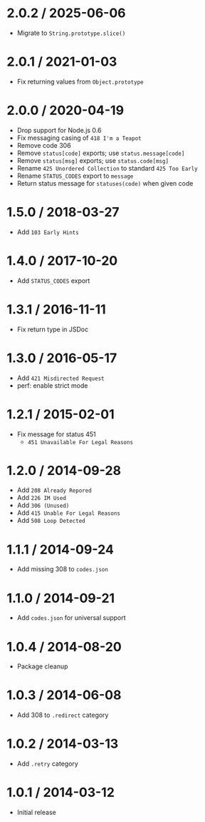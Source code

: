 2.0.2 / 2025-06-06
==================

* Migrate to `String.prototype.slice()`

2.0.1 / 2021-01-03
==================

* Fix returning values from `Object.prototype`

2.0.0 / 2020-04-19
==================

* Drop support for Node.js 0.6
* Fix messaging casing of `418 I'm a Teapot`
* Remove code 306
* Remove `status[code]` exports; use `status.message[code]`
* Remove `status[msg]` exports; use `status.code[msg]`
* Rename `425 Unordered Collection` to standard `425 Too Early`
* Rename `STATUS_CODES` export to `message`
* Return status message for `statuses(code)` when given code

1.5.0 / 2018-03-27
==================

* Add `103 Early Hints`

1.4.0 / 2017-10-20
==================

* Add `STATUS_CODES` export

1.3.1 / 2016-11-11
==================

* Fix return type in JSDoc

1.3.0 / 2016-05-17
==================

* Add `421 Misdirected Request`
* perf: enable strict mode

1.2.1 / 2015-02-01
==================

* Fix message for status 451
    - `451 Unavailable For Legal Reasons`

1.2.0 / 2014-09-28
==================

* Add `208 Already Repored`
* Add `226 IM Used`
* Add `306 (Unused)`
* Add `415 Unable For Legal Reasons`
* Add `508 Loop Detected`

1.1.1 / 2014-09-24
==================

* Add missing 308 to `codes.json`

1.1.0 / 2014-09-21
==================

* Add `codes.json` for universal support

1.0.4 / 2014-08-20
==================

* Package cleanup

1.0.3 / 2014-06-08
==================

* Add 308 to `.redirect` category

1.0.2 / 2014-03-13
==================

* Add `.retry` category

1.0.1 / 2014-03-12
==================

* Initial release
